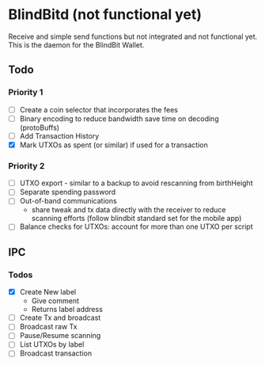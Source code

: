 # BlindBitd (not functional yet)

Receive and simple send functions but not integrated and not functional yet.
This is the daemon for the BlindBit Wallet.

## Todo

### Priority 1

- [ ] Create a coin selector that incorporates the fees
- [ ] Binary encoding to reduce bandwidth save time on decoding (protoBuffs)
- [ ] Add Transaction History
- [x] Mark UTXOs as spent (or similar) if used for a transaction

### Priority 2

- [ ] UTXO export - similar to a backup to avoid rescanning from birthHeight
- [ ] Separate spending password
- [ ] Out-of-band communications
    - share tweak and tx data directly with the receiver to reduce scanning efforts (follow blindbit standard set for
      the mobile app)
- [ ] Balance checks for UTXOs: account for more than one UTXO per script

## IPC

### Todos

- [x] Create New label
    - Give comment
    - Returns label address
- [ ] Create Tx and broadcast
- [ ] Broadcast raw Tx
- [ ] Pause/Resume scanning
- [ ] List UTXOs by label
- [ ] Broadcast transaction
